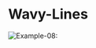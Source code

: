 # Wavy-Lines
![Example-08:](https://github.com/The-bastART/Wavy-Lines/blob/master/example_08.png?raw=true)
